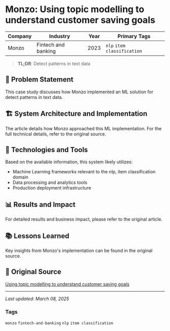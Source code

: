 # Monzo: Using topic modelling to understand customer saving goals

| Company | Industry | Year | Primary Tags | 
|---------|----------|------|--------------|
| Monzo | Fintech and banking | 2023 | `nlp` `item classification` |

> **TL;DR**: Detect patterns in text data

## 📝 Problem Statement

This case study discusses how Monzo implemented an ML solution for detect patterns in text data.

## 🏗️ System Architecture and Implementation

The article details how Monzo approached this ML implementation. For the full technical details, refer to the original source.

## 🔧 Technologies and Tools

Based on the available information, this system likely utilizes:

- Machine Learning frameworks relevant to the nlp, item classification domain
- Data processing and analytics tools
- Production deployment infrastructure

## 📊 Results and Impact

For detailed results and business impact, please refer to the original article.

## 📚 Lessons Learned

Key insights from Monzo's implementation can be found in the original source.

## 🔗 Original Source

[Using topic modelling to understand customer saving goals](https://medium.com/data-monzo/using-topic-modelling-to-understand-customer-saving-goals-2bb06f00ce2d)

---

*Last updated: March 08, 2025*

### Tags

`monzo` `fintech-and-banking` `nlp` `item classification`
